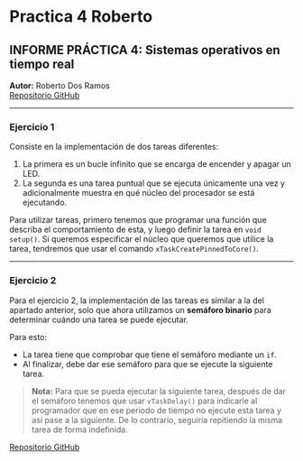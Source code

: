 # Practica 4 Roberto

## INFORME PRÁCTICA 4: Sistemas operativos en tiempo real  
**Autor:** Roberto Dos Ramos  
[Repositorio GitHub](https://github.com/Roberto-uni/practicas-PD)

---

### Ejercicio 1

Consiste en la implementación de dos tareas diferentes:

1. La primera es un bucle infinito que se encarga de encender y apagar un LED.  
2. La segunda es una tarea puntual que se ejecuta únicamente una vez y adicionalmente muestra en qué núcleo del procesador se está ejecutando.

Para utilizar tareas, primero tenemos que programar una función que describa el comportamiento de esta, y luego definir la tarea en `void setup()`. Si queremos especificar el núcleo que queremos que utilice la tarea, tendremos que usar el comando `xTaskCreatePinnedToCore()`.

---

### Ejercicio 2

Para el ejercicio 2, la implementación de las tareas es similar a la del apartado anterior, solo que ahora utilizamos un **semáforo binario** para determinar cuándo una tarea se puede ejecutar.

Para esto:

- La tarea tiene que comprobar que tiene el semáforo mediante un `if`.
- Al finalizar, debe dar ese semáforo para que se ejecute la siguiente tarea.

> **Nota:** Para que se pueda ejecutar la siguiente tarea, después de dar el semáforo tenemos que usar `vTaskDelay()` para indicarle al programador que en ese periodo de tiempo no ejecute esta tarea y así pase a la siguiente. De lo contrario, seguiría repitiendo la misma tarea de forma indefinida.

[Repositorio GitHub](https://github.com/Roberto-uni/practicas-PD)

